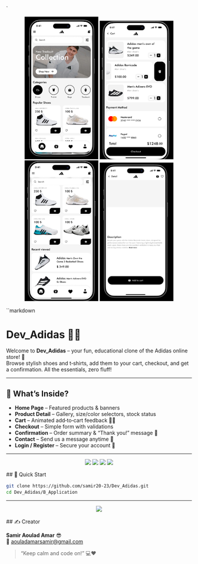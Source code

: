 `
<p align="center">
  <img src="./B_Maquette_design/homepage.PNG" width="200"/>
    <img src="./B_Maquette_design/cart.png" width="200"/>
      <img src="./B_Maquette_design/product.png" width="200"/>
          <img src="./B_Maquette_design/betail.png" width="200"/>
</p>

``markdown
# Dev_Adidas 🏬👟

Welcome to **Dev_Adidas** – your fun, educational clone of the Adidas online store! 🎉  
Browse stylish shoes and t‑shirts, add them to your cart, checkout, and get a confirmation. All the essentials, zero fluff!

---


## 🧩 What’s Inside?
- **Home Page** – Featured products & banners  
- **Product Detail** – Gallery, size/color selectors, stock status  
- **Cart** – Animated add‑to‑cart feedback 🛒✨  
- **Checkout** – Simple form with validations  
- **Confirmation** – Order summary & “Thank you!” message 🙌  
- **Contact** – Send us a message anytime 💌  
- **Login / Register** – Secure your account 🔐  

---
<p align="center">
  <img src="https://media3.giphy.com/media/v1.Y2lkPTc5MGI3NjExNWN4dWZkYzBvb3R4NDkyb3A1eGF0cHRlaTRjZHZmMDdleTI2aG92bCZlcD12MV9pbnRlcm5hbF9naWZfYnlfaWQmY3Q9Zw/rJxtYAdhOnwAZlR5pW/giphy.gif" width="60"/>
    <img src="https://media2.giphy.com/media/l0HlL827vOLbrrWAE/200.webp?cid=ecf05e47o5zgjten0vfjlokwn8iz9ysgam7af3fu9hzu9ld0&ep=v1_gifs_related&rid=200.webp&ct=g" width="60"/>
      <img src="https://media4.giphy.com/media/1I0hlkzhi4zSmpqHrH/giphy.webp?cid=ecf05e47cn8ae3xp8kf9a0dolvvobpgnzve7g2yd3yegfl9d&ep=v1_gifs_related&rid=giphy.webp&ct=g" width="60"/>
          <img src="https://media0.giphy.com/media/jGFOU6WSXrSzm/giphy.webp?cid=ecf05e47cn8ae3xp8kf9a0dolvvobpgnzve7g2yd3yegfl9d&ep=v1_gifs_related&rid=giphy.webp&ct=g" width="60"/>
</p>
## 🚀 Quick Start

```bash
git clone https://github.com/samir20-23/Dev_Adidas.git
cd Dev_Adidas/B_Application 
```

--- 
<p align="center">
  <img src="https://media1.giphy.com/media/v1.Y2lkPTc5MGI3NjExeWh2ZXk0NWc3aGwzb2psbGJjdGppeDJpdjY3bTZua2xyNnMxMDg3cyZlcD12MV9pbnRlcm5hbF9naWZfYnlfaWQmY3Q9Zw/jPNxvhkqsUlfhqr3IT/giphy.gif" width="200"/>
</p>
## ✍️ Creator

**Samir Aoulad Amar** 😎  
📧 aouladamarsamir@gmail.com  

> “Keep calm and code on!” 💻❤️
 
